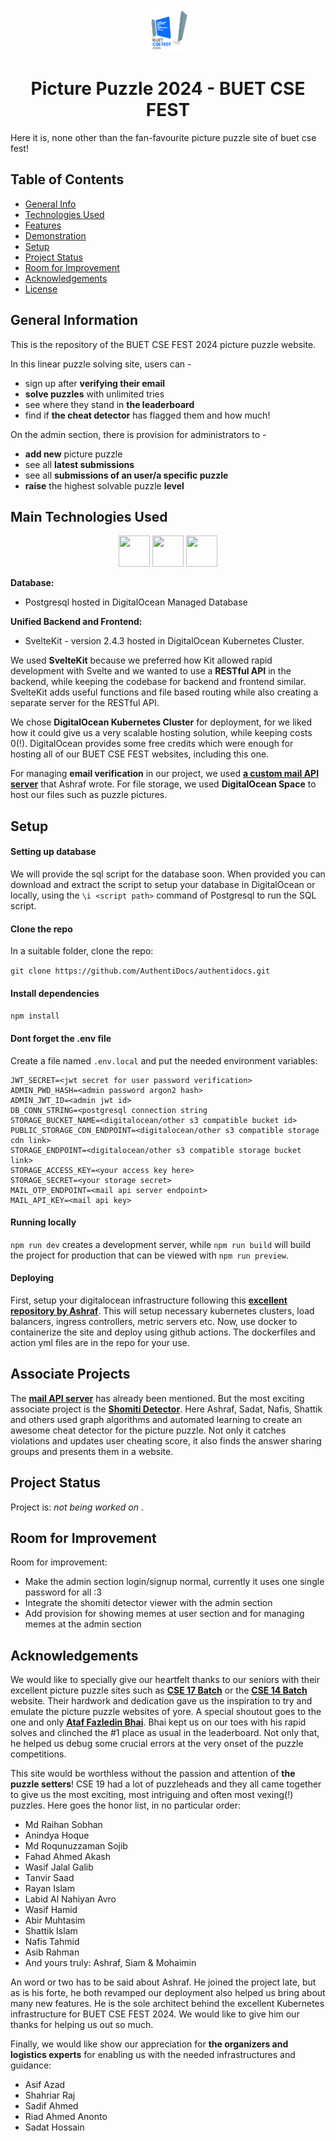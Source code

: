 <p align="center">
  <img height = "70" width = "70" src="https://github.com/bcf-websites-24/pp/blob/main/static/pp-fest-logo-01.svg" alt= "Picture Puzzle")
</p>

<p align="center"> <h1 align="center"> Picture Puzzle 2024 - BUET CSE FEST </h1> </p>

Here it is, none other than the fan-favourite picture puzzle site of buet cse fest!

## Table of Contents

- [General Info](#general-information)
- [Technologies Used](#main-technologies-used)
- [Features](#features)
- [Demonstration](#demonstration)
- [Setup](#setup)
- [Project Status](#project-status)
- [Room for Improvement](#room-for-improvement)
- [Acknowledgements](#acknowledgements)
- [License](#license)

## General Information

This is the repository of the BUET CSE FEST 2024 picture puzzle website. 

In this linear puzzle solving site, users can -

- sign up after **verifying their email**
- **solve puzzles** with unlimited tries
- see where they stand in **the leaderboard**
- find if **the cheat detector** has flagged them and how much!

On the admin section, there is provision for administrators to -

- **add new** picture puzzle
- see all **latest submissions**
- see all **submissions of an user/a specific puzzle**
- **raise** the highest solvable puzzle **level**
  
## Main Technologies Used

<p align="center">
  <img height="50" width="50" src="https://cdn.jsdelivr.net/gh/devicons/devicon/icons/svelte/svelte-original.svg" /> 
  <img height="50" width="50" src="https://cdn.jsdelivr.net/gh/devicons/devicon@latest/icons/digitalocean/digitalocean-original.svg" /> 
  <img height="50" width="50" src="https://cdn.jsdelivr.net/gh/devicons/devicon/icons/postgresql/postgresql-original.svg" />    
</p>

**Database:**

- Postgresql hosted in DigitalOcean Managed Database

**Unified Backend and Frontend:**

- SvelteKit - version 2.4.3 hosted in DigitalOcean Kubernetes Cluster.

We used **SvelteKit** because we preferred how Kit allowed rapid development with Svelte and we wanted to use a **RESTful API** in the backend, while keeping the codebase for backend and frontend similar. SvelteKit adds useful functions and file based routing while also creating a separate server for the RESTful API.

We chose **DigitalOcean Kubernetes Cluster** for deployment, for we liked how it could give us a very scalable hosting solution, while keeping costs 0(!). DigitalOcean provides some free credits which were enough for hosting all of our BUET CSE FEST websites, including this one.

For managing **email verification** in our project, we used **[a custom mail API server](https://github.com/bcf-websites-24/mail-api)** that Ashraf wrote. For file storage, we used **DigitalOcean Space** to host our files such as puzzle pictures.

## Setup

#### Setting up database

We will provide the sql script for the database soon. When provided you can download and extract the script to setup your database in DigitalOcean or locally, using the `\i <script path>` command of Postgresql to run the SQL script.

#### Clone the repo

In a suitable folder, clone the repo:

`git clone https://github.com/AuthentiDocs/authentidocs.git`

#### Install dependencies

`npm install`

#### Dont forget the .env file

Create a file named `.env.local` and put the needed environment variables:

```
JWT_SECRET=<jwt secret for user password verification>
ADMIN_PWD_HASH=<admin password argon2 hash>
ADMIN_JWT_ID=<admin jwt id>
DB_CONN_STRING=<postgresql connection string
STORAGE_BUCKET_NAME=<digitalocean/other s3 compatible bucket id>
PUBLIC_STORAGE_CDN_ENDPOINT=<digitalocean/other s3 compatible storage cdn link>
STORAGE_ENDPOINT=<digitalocean/other s3 compatible storage bucket link>
STORAGE_ACCESS_KEY=<your access key here>
STORAGE_SECRET=<your storage secret>
MAIL_OTP_ENDPOINT=<mail api server endpoint>
MAIL_API_KEY=<mail api key>

```


#### Running locally

`npm run dev` creates a development server, while `npm run build` will build the project for production that can be viewed with `npm run preview`.

#### Deploying

First, setup your digitalocean infrastructure following this **[excellent repository by Ashraf](https://github.com/bcf-websites-24/k8s-config)**. This will setup necessary kubernetes clusters, load balancers, ingress controllers, metric servers etc. Now, use docker to containerize the site and deploy using github actions. The dockerfiles and action yml files are in the repo for your use.

## Associate Projects

The **[mail API server](https://github.com/bcf-websites-24/mail-api)** has already been mentioned. But the most exciting associate project is the **[Shomiti Detector](https://github.com/bcf-websites-24/somiti-detector)**. Here Ashraf, Sadat, Nafis, Shattik and others used graph algorithms and automated learning to create an awesome cheat detector for the picture puzzle. Not only it catches violations and updates user cheating score, it also finds the answer sharing groups and presents them in a website.

## Project Status

Project is: _not being worked on_ .

## Room for Improvement

Room for improvement:

- Make the admin section login/signup normal, currently it uses one single password for all :3 
- Integrate the shomiti detector viewer with the admin section
- Add provision for showing memes at user section and for managing memes at the admin section

## Acknowledgements

We would like to specially give our heartfelt thanks to our seniors with their excellent picture puzzle sites such as **[CSE 17 Batch](https://github.com/buetcsefest2022/picture-puzzle)** or the **[CSE 14 Batch](https://github.com/ajoydas/CSEfest2019/tree/master/picture_puzzle)** website. Their hardwork and dedication gave us the inspiration to try and emulate the picture puzzle websites of yore. A special shoutout goes to the one and only **[Ataf Fazledin Bhai](https://github.com/fazledyn)**. Bhai kept us on our toes with his rapid solves and clinched the #1 place as usual in the leaderboard. Not only that, he helped us debug some crucial errors at the very onset of the puzzle competitions.

This site would be worthless without the passion and attention of **the puzzle setters**! CSE 19 had a lot of puzzleheads and they all came together to give us the most exciting, most intriguing and often most vexing(!) puzzles. Here goes the honor list, in no particular order:

- Md Raihan Sobhan
- Anindya Hoque
- Md Roqunuzzaman Sojib
- Fahad Ahmed Akash
- Wasif Jalal Galib
- Tanvir Saad
- Rayan Islam
- Labid Al Nahiyan Avro
- Wasif Hamid
- Abir Muhtasim
- Shattik Islam
- Nafis Tahmid
- Asib Rahman
- And yours truly: Ashraf, Siam & Mohaimin

An word or two has to be said about Ashraf. He joined the project late, but as is his forte, he both revamped our deployment also helped us bring about many new features. He is the sole architect behind the excellent Kubernetes infrastructure for BUET CSE FEST 2024. We would like to give him our thanks for helping us out so much.

Finally, we would like show our appreciation for **the organizers and logistics experts** for enabling us with the needed infrastructures and guidance:

- Asif Azad
- Shahriar Raj
- Sadif Ahmed
- Riad Ahmed Anonto
- Sadat Hossain
